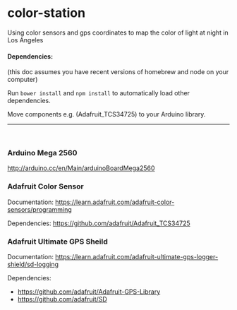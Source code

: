 color-station
=============


Using color sensors and gps coordinates to map the color of light at night in Los Angeles

#### Dependencies:

(this doc assumes you have recent versions of homebrew and node on your computer)

Run ``bower install`` and ``npm install`` to automatically load other dependencies.

Move components e.g. (Adafruit_TCS34725) to your Arduino library.

-----------------
<br>

### Arduino Mega 2560

http://arduino.cc/en/Main/arduinoBoardMega2560

### Adafruit Color Sensor

Documentation:
https://learn.adafruit.com/adafruit-color-sensors/programming

Dependencies:
https://github.com/adafruit/Adafruit_TCS34725


### Adafruit Ultimate GPS Sheild

Documentation: 
https://learn.adafruit.com/adafruit-ultimate-gps-logger-shield/sd-logging

Dependencies:
- https://github.com/adafruit/Adafruit-GPS-Library
- https://github.com/adafruit/SD
